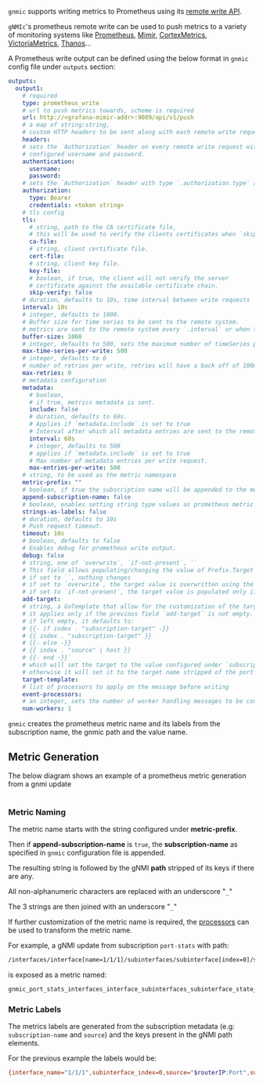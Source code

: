 `gnmic` supports writing metrics to Prometheus using its [remote write API](https://grafana.com/blog/2019/03/25/whats-new-in-prometheus-2.8-wal-based-remote-write/).

`gNMIc`'s prometheus remote write can be used to push metrics to a variety of monitoring systems like [Prometheus](https://prometheus.io), [Mimir](https://grafana.com/oss/mimir/), [CortexMetrics](https://cortexmetrics.io/), [VictoriaMetrics](https://victoriametrics.com/), [Thanos](https://thanos.io/)...

A Prometheus write output can be defined using the below format in `gnmic` config file under `outputs` section:

```yaml
outputs:
  output1:
    # required
    type: prometheus_write
    # url to push metrics towards, scheme is required
    url: http://<grafana-mimir-addr>:9009/api/v1/push
    # a map of string:string, 
    # custom HTTP headers to be sent along with each remote write request.
    headers:
    # sets the `Authorization` header on every remote write request with the
    # configured username and password.
    authentication:
      username:
      password:
    # sets the `Authorization` header with type `.authorization.type` and the token value.
    authorization:
      type: Bearer
      credentials: <token string>
    # tls config
    tls:
      # string, path to the CA certificate file,
      # this will be used to verify the clients certificates when `skip-verify` is false
      ca-file:
      # string, client certificate file.
      cert-file:
      # string, client key file.
      key-file:
      # boolean, if true, the client will not verify the server
      # certificate against the available certificate chain.
      skip-verify: false
    # duration, defaults to 10s, time interval between write requests
    interval: 10s
    # integer, defaults to 1000.
    # Buffer size for time series to be sent to the remote system.
    # metrics are sent to the remote system every `.interval` or when the buffer is full. Whichever one is reached first.
    buffer-size: 1000
    # integer, defaults to 500, sets the maximum number of timeSeries per write request to remote.
    max-time-series-per-write: 500
    # integer, defaults to 0
    # number of retries per write, retries will have a back off of 100ms.
    max-retries: 0
    # metadata configuration
    metadata:
      # boolean, 
      # if true, metrics metadata is sent.
      include: false
      # duration, defaults to 60s.
      # Applies if `metadata.include` is set to true
      # Interval after which all metadata entries are sent to the remote write address
      interval: 60s
      # integer, defaults to 500
      # applies if `metadata.include` is set to true
      # Max number of metadata entries per write request.
      max-entries-per-write: 500
    # string, to be used as the metric namespace
    metric-prefix: "" 
    # boolean, if true the subscription name will be appended to the metric name after the prefix
    append-subscription-name: false 
    # boolean, enables setting string type values as prometheus metric labels.
    strings-as-labels: false
    # duration, defaults to 10s
    # Push request timeout.
    timeout: 10s
    # boolean, defaults to false
    # Enables debug for prometheus write output.
    debug: false 
    # string, one of `overwrite`, `if-not-present`, ``
    # This field allows populating/changing the value of Prefix.Target in the received message.
    # if set to ``, nothing changes 
    # if set to `overwrite`, the target value is overwritten using the template configured under `target-template`
    # if set to `if-not-present`, the target value is populated only if it is empty, still using the `target-template`
    add-target: 
    # string, a GoTemplate that allow for the customization of the target field in Prefix.Target.
    # it applies only if the previous field `add-target` is not empty.
    # if left empty, it defaults to:
    # {{- if index . "subscription-target" -}}
    # {{ index . "subscription-target" }}
    # {{- else -}}
    # {{ index . "source" | host }}
    # {{- end -}}`
    # which will set the target to the value configured under `subscription.$subscription-name.target` if any,
    # otherwise it will set it to the target name stripped of the port number (if present)
    target-template:
    # list of processors to apply on the message before writing
    event-processors: 
    # an integer, sets the number of worker handling messages to be converted into Prometheus metrics
    num-workers: 1
```

`gnmic` creates the prometheus metric name and its labels from the subscription name, the gnmic path and the value name.

## Metric Generation

The below diagram shows an example of a prometheus metric generation from a gnmi update

<div class="mxgraph" style="max-width:100%;border:1px solid transparent;margin:0 auto; display:block;" data-mxgraph="{&quot;page&quot;:12,&quot;zoom&quot;:1.4,&quot;highlight&quot;:&quot;#0000ff&quot;,&quot;nav&quot;:true,&quot;check-visible-state&quot;:true,&quot;resize&quot;:true,&quot;url&quot;:&quot;https://raw.githubusercontent.com/openconfig/gnmic/diagrams/diagrams/prometheus_transformation.drawio&quot;}"></div>

<script type="text/javascript" src="https://cdn.jsdelivr.net/gh/hellt/drawio-js@main/embed2.js?&fetch=https%3A%2F%2Fraw.githubusercontent.com%2Fkarimra%2Fgnmic%2Fdiagrams%2Fprometheus_transformation.drawio" async></script>

### Metric Naming

The metric name starts with the string configured under __metric-prefix__. 

Then if __append-subscription-name__ is `true`, the __subscription-name__ as specified in `gnmic` configuration file is appended.

The resulting string is followed by the gNMI __path__ stripped of its keys if there are any.

All non-alphanumeric characters are replaced with an underscore "`_`"

The 3 strings are then joined with an underscore "`_`"

If further customization of the metric name is required, the [processors](../event_processors/intro.md) can be used to transform the metric name.

For example, a gNMI update from subscription `port-stats` with path:

```bash
/interfaces/interface[name=1/1/1]/subinterfaces/subinterface[index=0]/state/counters/in-octets
```

is exposed as a metric named:

```bash
gnmic_port_stats_interfaces_interface_subinterfaces_subinterface_state_counters_in_octets
```

### Metric Labels

The metrics labels are generated from the subscription metadata (e.g: `subscription-name` and `source`) and the keys present in the gNMI path elements.

For the previous example the labels would be:

```bash
{interface_name="1/1/1",subinterface_index=0,source="$routerIP:Port",subscription_name="port-stats"}
```
